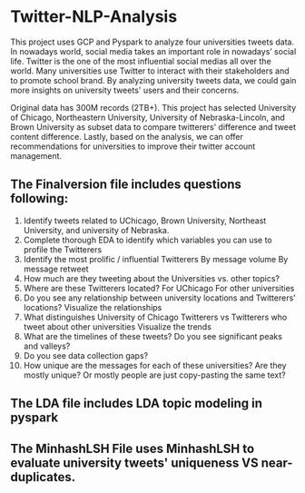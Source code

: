 # Twitter-NLP-Analysis
This project uses GCP and Pyspark to analyze four universities tweets data. In nowadays world, social media takes an important role in nowadays’ social life. Twitter is the one of the most influential social medias all over the world.  Many universities use Twitter to interact with their stakeholders and to promote school brand. By analyzing university tweets data, we could gain more insights on university tweets' users and their concerns. 

Original data has 300M records (2TB+). This project has selected University of Chicago, Northeastern University, University of Nebraska-Lincoln, and Brown University as subset data to compare twitterers’ difference and tweet content difference. Lastly, based on the analysis, we can offer recommendations for universities to improve their twitter account management.


## The Finalversion file includes questions following: 

1. Identify tweets related to UChicago, Brown University, Northeast University, and university of Nebraska.
2. Complete thorough EDA to identify which variables you can use to profile the Twitterers
3. Identify the most prolific / influential Twitterers
    By message volume
    By message retweet
4. How much are they tweeting about the Universities vs. other topics?
5. Where are these Twitterers located?
    For UChicago
    For other universities
6. Do you see any relationship between university locations and Twitterers’ locations?
    Visualize the relationships
7. What distinguishes University of Chicago Twitterers vs Twitterers who tweet about other universities
    Visualize the trends
8. What are the timelines of these tweets? Do you see significant peaks and valleys?
9. Do you see data collection gaps?
10. How unique are the messages for each of these universities?
    Are they mostly unique? Or mostly people are just copy-pasting the same text?

## The LDA file includes LDA topic modeling in pyspark
## The MinhashLSH File uses MinhashLSH to evaluate university tweets' uniqueness VS near-duplicates. 

